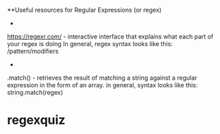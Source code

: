 **Useful resources for Regular Expressions (or regex)

*
https://regexr.com/ - interactive interface that explains what each part of your regex is doing
In general, regex syntax looks like this: 
/pattern/modifiers


*
.match() - retrieves the result of matching a string against a regular expression in the form of an array. 
in general, syntax looks like this: 
string.match(regex)
# regexquiz
